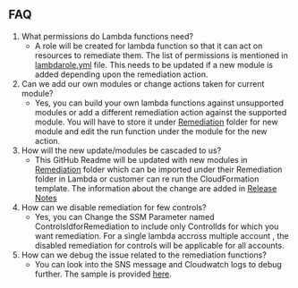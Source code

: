 ## FAQ
  1. What permissions do Lambda functions need?
      - A role will be created for lambda function so that it can act on resources to remediate them. The list of permissions is mentioned in [lambdarole.yml](/Config/lambdarole.yml) file. This needs to be updated if a new module is added depending upon the remediation action.
  2. Can we add our own modules or change actions taken for current module?
      - Yes, you can build your own lambda functions against unsupported modules or add a different remediation action against the supported module. You will have to store it under [Remediation](/Remediation) folder for new module and edit the run function under the module for the new action.
  3. How will the new update/modules be cascaded to us?
      - This GitHub Readme will be updated with new modules in [Remediation](/Remediation) folder which can be imported under their Remediation folder in Lambda or customer can re run the CloudFormation template. The information about the change are added in [Release Notes](/Release_notes)
  4. How can we disable remediation for few controls?
      - Yes, you can Change the SSM Parameter named ControlsIdforRemediation to include only ControlIds for which you want remediation. For a single lambda accross multiple account , the disabled remediation for controls will be applicable for all accounts.
  5. How can we debug the issue related to the remediation functions?
      - You can look into the SNS message and Cloudwatch logs to debug further. The sample is provided [here](/Debug/Reademe.md).
